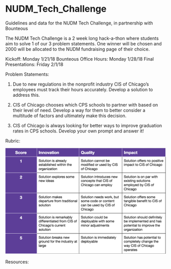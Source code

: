 # NUDM_Tech_Challenge
Guidelines and data for the NUDM Tech Challenge, in partnership with Bounteous

The NUDM Tech Challenge is a 2 week long hack-a-thon where students aim to solve 1 of our 3 problem statements. One winner will be chosen and 2000 will be allocated to the NUDM fundraising page of their choice.

Kickoff: Monday 1/21/18
Bounteous Office Hours: Monday 1/28/18
Final Presentations: Friday 2/1/18

Problem Statements:

1. Due to new regulations in the nonprofit industry CIS of Chicago’s employees must track their hours accurately. Develop a solution to address this.

2. CIS of Chicago chooses which CPS schools to partner with based on their level of need. Develop a way for them to better consider a multitude of factors and ultimately make this decision.

3. CIS of Chicago is always looking for better ways to improve graduation rates in CPS schools. Develop your own prompt and answer it!

Rubric:

![alt text](rubric.png "Description goes here")

Resources:




